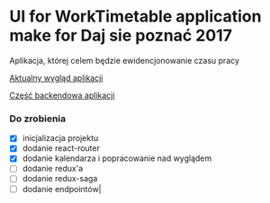 # UI for WorkTimetable application make for Daj sie poznać 2017

Aplikacja, której celem będzie ewidencjonowanie czasu pracy

[Aktualny wygląd aplikacji](https://feridum.github.io/WorkTimetable-UI/#/)

[Część backendowa aplikacji](https://github.com/Feridum/WorkTimetable-Backend)

### Do zrobienia

- [x] inicjalizacja projektu 
- [x] dodanie react-router 
- [x] dodanie kalendarza i popracowanie nad wyglądem
- [ ] dodanie redux'a
- [ ] dodanie redux-saga
- [ ] dodanie endpointów|
